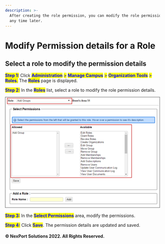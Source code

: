 ```yaml
---
description: >-
  After creating the role permission, you can modify the role permission details
  any time later.
---
```


# Modify Permission details for a Role

## Select a role to modify the permission details

<mark style="color:blue;">**Step 1:**</mark>  Click <mark style="color:blue;">**Administration**</mark> <mark style="color:blue;"></mark><mark style="color:blue;">></mark> <mark style="color:blue;"></mark><mark style="color:blue;">**Manage Campus**</mark> <mark style="color:blue;"></mark><mark style="color:blue;">></mark> <mark style="color:blue;"></mark><mark style="color:blue;">**Organization Tools**</mark> <mark style="color:blue;"></mark><mark style="color:blue;">></mark> <mark style="color:blue;"></mark><mark style="color:blue;">**Roles**</mark><mark style="color:blue;">.</mark>  The <mark style="color:blue;">**Roles**</mark> page is displayed.

<mark style="color:blue;">**Step 2:**</mark>  In the <mark style="color:blue;">**Roles**</mark> list, select a role to modify the role permission details.

![](/.gitbook/assets/Edit_Role_550x393.png)

<mark style="color:blue;">**Step 3:**</mark>  In the <mark style="color:blue;">**Select Permissions**</mark> area, modify the permissions.

<mark style="color:blue;">**Step 4:**</mark>  Click <mark style="color:blue;">**Save**</mark>.  The permission details are updated and saved.

#### © NexPort Solutions 2022. All Rights Reserved.
